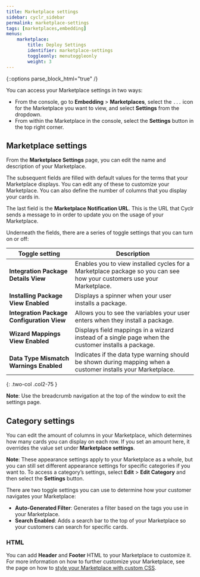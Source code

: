 ```yaml
---
title: Marketplace settings
sidebar: cyclr_sidebar
permalink: marketplace-settings
tags: [marketplaces,embedding]
menus:
    marketplace:
        title: Deploy Settings
        identifier: marketplace-settings
        toggleonly: menutoggleonly
        weight: 3
---
```

{::options parse_block_html="true" /}
<section class="card">

You can access your Marketplace settings in two ways:

* From the console, go to **Embedding** > **Marketplaces**, select the `...` icon for the Marketplace you want to view, and select **Settings** from the dropdown.
* From within the Marketplace in the console, select the **Settings** button in the top right corner. 

</section>
<section class="card">

## Marketplace settings

From the **Marketplace Settings** page, you can edit the name and description of your Marketplace. 

The subsequent fields are filled with default values for the terms that your Marketplace displays. You can edit any of these to customize your Marketplace. You can also define the number of columns that you display your cards in. 

The last field is the **Marketplace Notification URL**. This is the URL that Cyclr sends a message to in order to update you on the usage of your Marketplace.

Underneath the fields, there are a series of toggle settings that you can turn on or off:

| **Toggle setting** | **Description** |
|---|---|
| **Integration Package Details View** | Enables you to view installed cycles for a Marketplace package so you can see how your customers use your Marketplace. |
| **Installing Package View Enabled** | Displays a spinner when your user installs a package. |
| **Integration Package Configuration View** | Allows you to see the variables your user enters when they install a package. |
| **Wizard Mappings View Enabled** | Displays field mappings in a wizard instead of a single page when the customer installs a package. |
| **Data Type Mismatch Warnings Enabled** | Indicates if the data type warning should be shown during mapping when a customer installs your Marketplace. |
{: .two-col .col2-75 }

**Note**: Use the breadcrumb navigation at the top of the window to exit the settings page.

</section>
<section class="card">

## Category settings

You can edit the amount of columns in your Marketplace, which determines how many cards you can display on each row. If you set an amount here, it overrides the value set under **Marketplace settings**.

**Note**: These appearance settings apply to your Marketplace as a whole, but you can still set different appearance settings for specific categories if you want to. To access a category’s settings, select **Edit** > **Edit Category** and then select the **Settings** button.


There are two toggle settings you can use to determine how your customer navigates your Marketplace:

* **Auto-Generated Filter**: Generates a filter based on the tags you use in your Marketplace.
* **Search Enabled**: Adds a search bar to the top of your Marketplace so your customers can search for specific cards.

### HTML

You can add **Header** and **Footer** HTML to your Marketplace to customize it. For more information on how to further customize your Marketplace, see the page on how to [style your Marketplace with custom CSS](customize-marketplace).

</section>